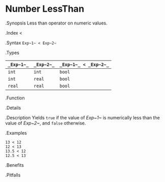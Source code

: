 # Number LessThan

.Synopsis
Less than operator on numeric values.

.Index
<

.Syntax
`Exp~1~ < Exp~2~`

.Types


| `_Exp~1~_`  |  `_Exp~2~_` | `_Exp~1~_ < _Exp~2~_`  |
| --- | --- | --- |
| `int`      |  `int`     | `bool`               |
| `int`      |  `real`    | `bool`               |
| `real`     |  `real`    | `bool`               |


.Function

.Details

.Description
Yields `true` if the value of _Exp~1~_ is numerically less than the value of _Exp~2~_, and `false` otherwise.

.Examples
```rascal-shell
13 < 12
12 < 13
13.5 < 12
12.5 < 13
```

.Benefits

.Pitfalls

